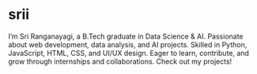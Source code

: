 # srii
I’m Sri Ranganayagi, a B.Tech graduate in Data Science &amp; AI. Passionate about web development, data analysis, and AI projects. Skilled in Python, JavaScript, HTML, CSS, and UI/UX design. Eager to learn, contribute, and grow through internships and collaborations. Check out my projects! 
